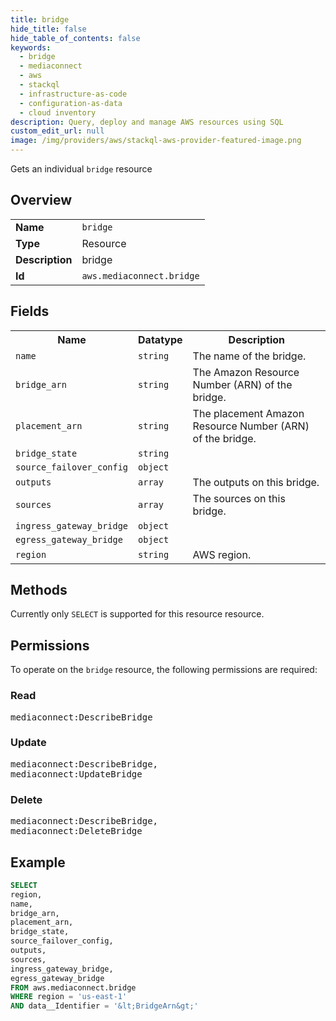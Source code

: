 ```yaml
---
title: bridge
hide_title: false
hide_table_of_contents: false
keywords:
  - bridge
  - mediaconnect
  - aws
  - stackql
  - infrastructure-as-code
  - configuration-as-data
  - cloud inventory
description: Query, deploy and manage AWS resources using SQL
custom_edit_url: null
image: /img/providers/aws/stackql-aws-provider-featured-image.png
---
```

Gets an individual <code>bridge</code> resource

## Overview
<table><tbody>
<tr><td><b>Name</b></td><td><code>bridge</code></td></tr>
<tr><td><b>Type</b></td><td>Resource</td></tr>
<tr><td><b>Description</b></td><td>bridge</td></tr>
<tr><td><b>Id</b></td><td><code>aws.mediaconnect.bridge</code></td></tr>
</tbody></table>

## Fields
<table><tbody>
<tr><th>Name</th><th>Datatype</th><th>Description</th></tr>
<tr><td><code>name</code></td><td><code>string</code></td><td>The name of the bridge.</td></tr>
<tr><td><code>bridge_arn</code></td><td><code>string</code></td><td>The Amazon Resource Number (ARN) of the bridge.</td></tr>
<tr><td><code>placement_arn</code></td><td><code>string</code></td><td>The placement Amazon Resource Number (ARN) of the bridge.</td></tr>
<tr><td><code>bridge_state</code></td><td><code>string</code></td><td></td></tr>
<tr><td><code>source_failover_config</code></td><td><code>object</code></td><td></td></tr>
<tr><td><code>outputs</code></td><td><code>array</code></td><td>The outputs on this bridge.</td></tr>
<tr><td><code>sources</code></td><td><code>array</code></td><td>The sources on this bridge.</td></tr>
<tr><td><code>ingress_gateway_bridge</code></td><td><code>object</code></td><td></td></tr>
<tr><td><code>egress_gateway_bridge</code></td><td><code>object</code></td><td></td></tr>
<tr><td><code>region</code></td><td><code>string</code></td><td>AWS region.</td></tr>

</tbody></table>

## Methods
Currently only <code>SELECT</code> is supported for this resource resource.

## Permissions

To operate on the <code>bridge</code> resource, the following permissions are required:

### Read
<pre>
mediaconnect:DescribeBridge</pre>

### Update
<pre>
mediaconnect:DescribeBridge,
mediaconnect:UpdateBridge</pre>

### Delete
<pre>
mediaconnect:DescribeBridge,
mediaconnect:DeleteBridge</pre>


## Example
```sql
SELECT
region,
name,
bridge_arn,
placement_arn,
bridge_state,
source_failover_config,
outputs,
sources,
ingress_gateway_bridge,
egress_gateway_bridge
FROM aws.mediaconnect.bridge
WHERE region = 'us-east-1'
AND data__Identifier = '&lt;BridgeArn&gt;'
```
